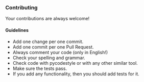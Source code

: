 ### Contributing

Your contributions are always welcome!

#### Guidelines

- Add one change per one commit.
- Add one commit per one Pull Request.
- Always comment your code (only in English!)
- Check your spelling and grammar.
- Check code with pycodestyle or with any other similar tool.
- Make sure the tests pass.
- If you add any functionality, then you should add tests for it.
